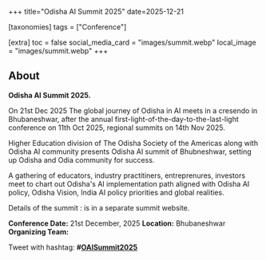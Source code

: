 +++
title="Odisha AI Summit 2025"
date=2025-12-21

[taxonomies]
tags = ["Conference"]

[extra]
toc = false
social_media_card = "images/summit.webp"
local_image = "images/summit.webp"
+++

## About

**Odisha AI Summit 2025.**

On 21st Dec 2025 The global journey of Odisha in AI meets in a cresendo in Bhubaneshwar, after the annual first-light-of-the-day-to-the-last-light conference on 11th Oct 2025, regional summits on 14th Nov 2025.  

Higher Education division of The Odisha Society of the Americas along with Odisha AI community presents Odisha AI summit of Bhubneshwar, setting up Odisha and Odia community for success.

A gathering of educators, industry practitiners, entreprenures, investors meet to chart out Odisha's AI implementation path aligned with Odisha AI policy, Odisha Vision, India AI policy priorities and global realities.

Details of the summit : is in a separate summit website.

**Conference Date:** 21st December, 2025
**Location:** Bhubaneshwar
**Organizing Team:**

Tweet with hashtag: **#[OAISummit2025](https://x.com/hashtag/OAISummit2025)**
